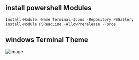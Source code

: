 ## install powershell Modules
```ps1
Install-Module -Name Terminal-Icons -Repository PSGallery
Install-Module PSReadLine -AllowPrerelease -Force

```

## windows Terminal Theme
![image](https://user-images.githubusercontent.com/50992812/200002406-180ced79-b230-4acc-8b1c-707312dad30d.png)
